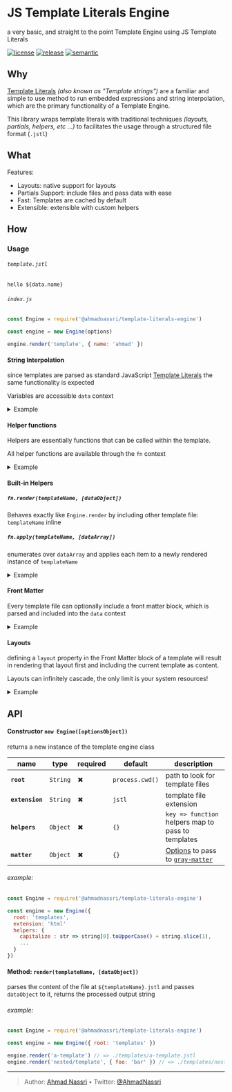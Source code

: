 # JS Template Literals Engine

a very basic, and straight to the point Template Engine using JS Template Literals

[![license][license-img]][license-url]
[![release][release-img]][release-url]
[![semantic][semantic-img]][semantic-url]

## Why

[Template Literals][] *(also known as "Template strings")* are a familiar and simple to use method to run embedded expressions and string interpolation, which are the primary functionality of a Template Engine.

This library wraps template literals with traditional techniques *(layouts, partials, helpers, etc ...)* to facilitates the usage through a structured file format (`.jstl`)

## What

Features:

-   Layouts: native support for layouts
-   Partials Support: include files and pass data with ease
-   Fast: Templates are cached by default
-   Extensible: extensible with custom helpers

## How

### Usage

###### `template.jstl`

``` text
hello ${data.name}
```

###### `index.js`

``` js
const Engine = require('@ahmadnassri/template-literals-engine')

const engine = new Engine(options)

engine.render('template', { name: 'ahmad' })
```

#### String Interpolation

since templates are parsed as standard JavaScript [Template Literals][] the same functionality is expected

Variables are accessible `data` context

<details><summary>Example</summary>

###### `index.js`

``` js
const Engine = require('@ahmadnassri/template-literals-engine')

const engine = new Engine()

const result = engine.render('template', { name: 'ahmad' })

console.log(result)
```

###### `template.jstl`

``` text
Hello ${data.name}
```

###### result

``` bash
$ node index.js
Hello ahmad
```

</details>

#### Helper functions

Helpers are essentially functions that can be called within the template.

All helper functions are available through the `fn` context

<details><summary>Example</summary>

###### `index.js`

``` js
const Engine = require('@ahmadnassri/template-literals-engine')

const engine = new Engine({
  helpers: { 
    capitalize : str => string[0].toUpperCase() + string.slice(1)
  }
})

const result = engine.render('template', { name: 'ahmad' })

console.log(result)
```

###### `template.jstl`

``` text
Hello ${fn.capitalize(data.name)}
```

###### result

``` bash
$ node index.js
Hello Ahmad
```

</details>

#### Built-in Helpers

##### `fn.render(templateName, [dataObject])`

Behaves exactly like `Engine.render` by including other template file: `templateName` inline

##### `fn.apply(templateName, [dataArray])`

enumerates over `dataArray` and applies each item to a newly rendered instance of `templateName`

<details><summary>Example</summary>

###### `index.js`

``` js
const Engine = require('@ahmadnassri/template-literals-engine')

const engine = new Engine()

const actors = [
  { name: 'William Hartnell', year: '1963' },
  { name: 'Patrick Troughton', year: '1966' },
  { name: 'Jon Pertwee', year: '1970' },
  { name: 'Tom Baker', year: '1974' },
  { name: 'Peter Davison', year: '1981' },
  { name: 'Colin Baker', year: '1984' },
  { name: 'Sylvester McCoy', year: '1987' },
  { name: 'Paul McGann', year: '1996' },
  { name: 'Christopher Eccleston', year: '2005' },
  { name: 'David Tennant', year: '2005' },
  { name: 'Matt Smith', year: '2010' },
  { name: 'Peter Capaldi', year: '2013' },
  { name: 'Jodie Whittaker', year: '2017' }
]

const result = engine.render('page', { actors })

console.log(result)
```

###### `page.jstl`

``` text
${ fn.include('header') }

<h1>List of actors who have played the Doctor</h1>

<ul>
  ${ fn.apply('doctor', data.actors) }
</ul>

${ fn.include('footer') }
```

##### `doctor.jstl`

``` text
<li>${data.name} - first appeared in ${data.year}</li>
```

###### result

``` text
$ node index.js
<body>

<h1>List of actors who have played the Doctor</h1>

<ul>
<li>William Hartnell - first appeared in 1963</li>
<li>Patrick Troughton - first appeared in 1966</li>
<li>Jon Pertwee - first appeared in 1970</li>
<li>Tom Baker - first appeared in 1974</li>
<li>Peter Davison - first appeared in 1981</li>
<li>Colin Baker - first appeared in 1984</li>
<li>Sylvester McCoy - first appeared in 1987</li>
<li>Paul McGann - first appeared in 1996</li>
<li>Christopher Eccleston - first appeared in 2005</li>
<li>David Tennant - first appeared in 2005</li>
<li>Matt Smith - first appeared in 2010</li>
<li>Peter Capaldi - first appeared in 2013</li>
<li>Jodie Whittaker - first appeared in 2017</li>
</ul>

</body>
```

</details>

#### Front Matter

Every template file can optionally include a front matter block, which is parsed and included into the `data` context

<details><summary>Example</summary>

###### `index.js`

``` js
const Engine = require('@ahmadnassri/template-literals-engine')

const engine = new Engine()

const result = engine.render('template')

console.log(result)
```

###### `template.jstl`

``` text
---
name: ahmad
---
Hello ${data.name}
```

###### result

``` bash
$ node index.js
Hello ahmad
```

</details>

#### Layouts

defining a `layout` property in the Front Matter block of a template will result in rendering that layout first and including the current template as content.

Layouts can infinitely cascade, the only limit is your system resources!

<details><summary>Example</summary>

###### `index.js`

``` js
const Engine = require('@ahmadnassri/template-literals-engine')

const engine = new Engine()

const result = engine.render('template', { name: 'ahmad' })

console.log(result)
```

###### `template.jstl`

``` text
---
layout: layouts/welcome
---

<h2>${data.name}</h2>
```

###### `layouts/welcome.jstl`

``` text
---
layout: layouts/base
---

<h1>Welcome!</h1>

${data.content}
```

###### `layouts/base.jstl`

``` text
<html>
  <body>
    ${data.content}
  </body>
</html>
```

###### result

``` text
$ node index.js
<html>
  <body>
    <h1>Welcome</h1>
    <h2>ahmad</h2>
  </body>
</html>
```

</details>

## API

#### Constructor `new Engine([optionsObject])`

returns a new instance of the template engine class

| name            | type     | required | default         | description                                        |
|-----------------|----------|----------|-----------------|----------------------------------------------------|
| **`root`**      | `String` | ✖        | `process.cwd()` | path to look for template files                    |
| **`extension`** | `String` | ✖        | `jstl`          | template file extension                            |
| **`helpers `**  | `Object` | ✖        | `{}`            | `key => function` helpers map to pass to templates |
| **`matter `**   | `Object` | ✖        | `{}`            | [Options][] to pass to [`gray-matter`][]           |

###### example:

``` js
const Engine = require('@ahmadnassri/template-literals-engine')

const engine = new Engine({
  root: 'templates',
  extension: 'html'
  helpers: {
    capitalize : str => string[0].toUpperCase() + string.slice(1),
    ...
  }
})
```

#### Method: `render(templateName, [dataObject])`

parses the content of the file at `${templateName}.jstl` and passes `dataObject` to it, returns the processed output string

###### example:

``` js
const Engine = require('@ahmadnassri/template-literals-engine')

const engine = new Engine({ root: 'templates' })

engine.render('a-template') // => ./templates/a-template.jstl
engine.render('nested/template', { foo: 'bar' }) // => ./templates/nested/template.jstl
```

  [Template Literals]: https://developer.mozilla.org/en-US/docs/Web/JavaScript/Reference/Template_literals
  [Options]: https://github.com/jonschlinkert/gray-matter#options
  [`gray-matter`]: https://github.com/jonschlinkert/gray-matter

----
> Author: [Ahmad Nassri](https://www.ahmadnassri.com/) &bull;
> Twitter: [@AhmadNassri](https://twitter.com/AhmadNassri)

[license-url]: LICENSE
[license-img]: https://badgen.net/github/license/ahmadnassri/node-template-literals-engine

[release-url]: https://github.com/ahmadnassri/node-template-literals-engine/releases
[release-img]: https://badgen.net/github/release/ahmadnassri/node-template-literals-engine

[semantic-url]: https://github.com/ahmadnassri/node-template-literals-engine/actions?query=workflow%3Arelease
[semantic-img]: https://badgen.net/badge/📦/semantically%20released/blue
